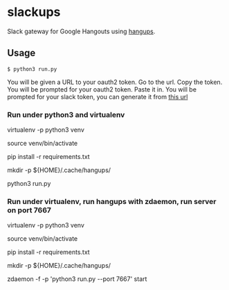 # slackups

Slack gateway for Google Hangouts using
[hangups](https://github.com/tdryer/hangups).

## Usage

`$ python3 run.py`

You will be given a URL to your oauth2 token.  Go to the url.  Copy the token.
You will be prompted for your oauth2 token.  Paste it in.
You will be prompted for your slack token, you can generate it from 
[this url](https://api.slack.com/docs/oauth-test-tokens#test_token_generator)

### Run under python3 and virtualenv

virtualenv -p python3 venv

source venv/bin/activate

pip install -r requirements.txt

mkdir -p ${HOME}/.cache/hangups/

python3 run.py

### Run under virtualenv, run hangups with zdaemon, run server on port 7667

virtualenv -p python3 venv

source venv/bin/activate

pip install -r requirements.txt

mkdir -p ${HOME}/.cache/hangups/

zdaemon -f -p 'python3 run.py --port 7667' start
